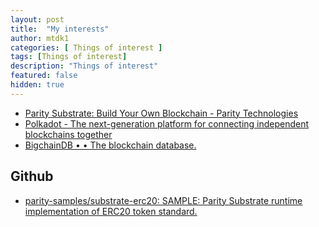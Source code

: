 ```yaml
---
layout: post
title:  "My interests"
author: mtdk1
categories: [ Things of interest ]
tags: [Things of interest]
description: "Things of interest"
featured: false
hidden: true
---
```


- [Parity Substrate: Build Your Own Blockchain - Parity Technologies](https://www.parity.io/substrate/)
- [Polkadot - The next-generation platform for connecting independent blockchains together](https://polkadot.network/)
- [BigchainDB • • The blockchain database.](https://www.bigchaindb.com/)
  
## Github

- [parity-samples/substrate-erc20: SAMPLE: Parity Substrate runtime implementation of ERC20 token standard.](https://github.com/parity-samples/substrate-erc20)

